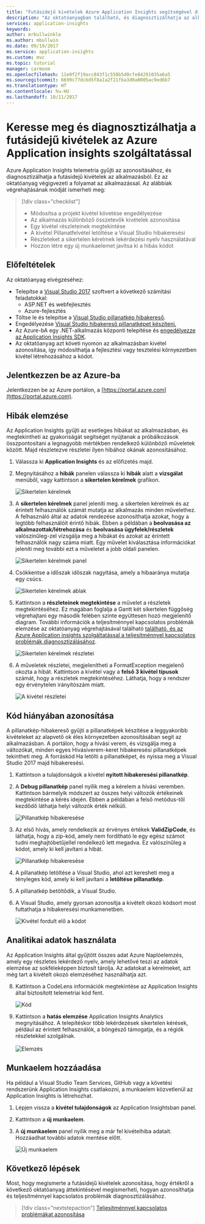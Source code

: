 ```yaml
---
title: "Futásidejű kivételek Azure Application Insights segítségével diagnosztizálhatja |} Microsoft Docs"
description: "Az oktatóanyagban található, és diagnosztizálhatja az alkalmazás használatával Azure Application Insights futásidejű kivételek."
services: application-insights
keywords: 
author: mrbullwinkle
ms.author: mbullwin
ms.date: 09/19/2017
ms.service: application-insights
ms.custom: mvc
ms.topic: tutorial
manager: carmonm
ms.openlocfilehash: 11e0f2f19acc843f1c558b5d0cfe84291035a6a5
ms.sourcegitcommit: 6699c77dcbd5f8a1a2f21fba3d0a0005ac9ed6b7
ms.translationtype: HT
ms.contentlocale: hu-HU
ms.lasthandoff: 10/11/2017
---
```

# <a name="find-and-diagnose-run-time-exceptions-with-azure-application-insights"></a>Keresse meg és diagnosztizálhatja a futásidejű kivételek az Azure Application insights szolgáltatással

Azure Application Insights telemetria gyűjti az azonosításához, és diagnosztizálhatja a futásidejű kivételek az alkalmazásból.  Ez az oktatóanyag végigvezeti a folyamat az alkalmazással.  Az alábbiak végrehajtásának módját ismerheti meg:

> [!div class="checklist"]
> * Módosítsa a projekt kivétel követése engedélyezése
> * Az alkalmazás különböző összetevők kivételek azonosítása
> * Egy kivétel részleteinek megtekintése
> * A kivétel Pillanatfelvétel letöltése a Visual Studio hibakeresési
> * Részleteket a sikertelen kérelmek lekérdezési nyelv használatával
> * Hozzon létre egy új munkaelemet javítsa ki a hibás kódot


## <a name="prerequisites"></a>Előfeltételek

Az oktatóanyag elvégzéséhez:

- Telepítse a [Visual Studio 2017](https://www.visualstudio.com/downloads/) szoftvert a következő számítási feladatokkal:
    - ASP.NET és webfejlesztés
    - Azure-fejlesztés
- Töltse le és telepítse a [Visual Studio pillanatkép hibakereső](http://aka.ms/snapshotdebugger).
- Engedélyezése [Visual Studio hibakereső pillanatképet készíteni.](https://docs.microsoft.com/en-us/azure/application-insights/app-insights-snapshot-debugger)
- Az Azure-bA egy .NET-alkalmazás központi telepítése és [engedélyezze az Application Insights SDK](app-insights-asp-net.md). 
- Az oktatóanyag azt követi nyomon az alkalmazásban kivétel azonosítása, így módosíthatja a fejlesztési vagy tesztelési környezetben kivétel létrehozásához a kódot. 

## <a name="log-in-to-azure"></a>Jelentkezzen be az Azure-ba
Jelentkezzen be az Azure portálon, a [https://portal.azure.com](https://portal.azure.com).


## <a name="analyze-failures"></a>Hibák elemzése
Az Application Insights gyűjti az esetleges hibákat az alkalmazásban, és megtekintheti az gyakoriságát segítséget nyújtanak a próbálkozások összpontosítani a legnagyobb mértékben rendelkező különböző műveletek között.  Majd részletezve részletei ilyen hibához okának azonosításához.   

1. Válassza ki **Application Insights** és az előfizetés majd.  
1. Megnyitásához a **hibák** panelen válassza ki **hibák** alatt a **vizsgálat** menüből, vagy kattintson a **sikertelen kérelmek** grafikon.

    ![Sikertelen kérelmek](media/app-insights-tutorial-runtime-exceptions/failed-requests.png)

2. A **sikertelen kérelmek** panel jeleníti meg. a sikertelen kérelmek és az érintett felhasználók számát mutatja az alkalmazás minden művelethez.  A felhasználó által az adatok rendezése azonosíthatja azokat, hogy a legtöbb felhasználóit érintő hibák.  Ebben a példában a **beolvasása az alkalmazottak/létrehozása** és **beolvasása ügyfelek/részletek** valószínűleg-zel vizsgálja meg a hibákat és azokat az érintett felhasználók nagy száma miatt.  Egy művelet kiválasztása információkat jeleníti meg további ezt a műveletet a jobb oldali panelen.

    ![Sikertelen kérelmek panel](media/app-insights-tutorial-runtime-exceptions/failed-requests-blade.png)

3. Csökkentse a időszak időszak nagyítása, amely a hibaaránya mutatja egy csúcs.

    ![Sikertelen kérelmek ablak](media/app-insights-tutorial-runtime-exceptions/failed-requests-window.png)

4. Kattintson a **részleteinek megtekintése** a művelet a részletek megtekintéséhez.  Ez magában foglalja a Gantt két sikertelen függőség végrehajtani egy második felében szinte együttesen hozó megjelenítő diagram.  További információk a teljesítménnyel kapcsolatos problémák elemzése az oktatóanyag végrehajtásával található [található, és az Azure Application insights szolgáltatással a teljesítménnyel kapcsolatos problémák diagnosztizálásához](app-insights-tutorial-performance.md).

    ![Sikertelen kérelmek részletei](media/app-insights-tutorial-runtime-exceptions/failed-requests-details.png)

5. A műveletek részletei, megjelenítheti a FormatException megjelenő okozta a hibát.  Kattintson a kivétel vagy a **felső 3 kivétel típusok** számát, hogy a részletek megtekintéséhez.  Láthatja, hogy a rendszer egy érvénytelen irányítószám miatt.

    ![A kivétel részletei](media/app-insights-tutorial-runtime-exceptions/failed-requests-exception.png)



## <a name="identify-failing-code"></a>Kód hiányában azonosítása
A pillanatkép-hibakereső gyűjti a pillanatképek készítése a leggyakoribb kivételeket az alapvető ok éles környezetben azonosításában segít az alkalmazásban.  A portálon, hogy a hívási verem, és vizsgálja meg a változókat, minden egyes Hívásiverem-keret hibakeresési pillanatképek tekintheti meg. A forráskód Ha letölti a pillanatképet, és nyissa meg a Visual Studio 2017 majd hibakeresési.

1. Kattintson a tulajdonságok a kivétel **nyitott hibakeresési pillanatkép**.
2. A **Debug pillanatkép** panel nyílik meg a kérelem a hívási veremben.  Kattintson bármelyik módszert az összes helyi változók értékeinek megtekintése a kérés idején.  Ebben a példában a felső metódus-től kezdődő láthatja helyi változók érték nélküli.

    ![Pillanatkép hibakeresése](media/app-insights-tutorial-runtime-exceptions/debug-snapshot-01.png)

4. Az első hívás, amely rendelkezik az érvényes értékek **ValidZipCode**, és láthatja, hogy a zip-kód, amely nem fordítható le egy egész számot tudni meghajtóbetűjellel rendelkező lett megadva.  Ez valószínűleg a kódot, amely ki kell javítani a hibát.

    ![Pillanatkép hibakeresése](media/app-insights-tutorial-runtime-exceptions/debug-snapshot-02.png)

5. A pillanatkép letöltése a Visual Studio, ahol azt keresheti meg a tényleges kód, amely ki kell javítani a **letöltése pillanatkép**.
6. A pillanatkép betöltődik, a Visual Studio.
7. A Visual Studio, amely gyorsan azonosítja a kivételt okozó kódsort most futtathatja a hibakeresési munkamenetben.

    ![Kivétel fordult elő a kódot](media/app-insights-tutorial-runtime-exceptions/exception-code.png)


## <a name="use-analytics-data"></a>Analitikai adatok használata
Az Application Insights által gyűjtött összes adat Azure Naplóelemzés, amely egy részletes lekérdező nyelv, amely lehetővé teszi az adatok elemzése az sokféleképpen biztosít tárolja.  Az adatokat a kérelmeket, azt még tart a kivételt okozó elemzéséhez használhatja azt. 

8. Kattintson a CodeLens információk megtekintése az Application Insights által biztosított telemetriai kód fent.

    ![Kód](media/app-insights-tutorial-runtime-exceptions/codelens.png)

9. Kattintson a **hatás elemzése** Application Insights Analytics megnyitásához.  A telepítéskor több lekérdezések sikertelen kérések, például az érintett felhasználók, a böngésző támogatja, és a régiók részletekkel szolgálnak.<br><br>![Elemzés](media/app-insights-tutorial-runtime-exceptions/analytics.png)<br>

## <a name="add-work-item"></a>Munkaelem hozzáadása
Ha például a Visual Studio Team Services, GitHub vagy a követési rendszerünk Application Insights csatlakozni, a munkaelem közvetlenül az Application Insights is létrehozhat.

1. Lépjen vissza a **kivétel tulajdonságok** az Application Insightsban panel.
2. Kattintson a **új munkaelem**.
3. A **új munkaelem** panel nyílik meg a már fel kivételhiba adatait.  Hozzáadhat további adatok mentése előtt.

    ![Új munkaelem](media/app-insights-tutorial-runtime-exceptions/new-work-item.png)

## <a name="next-steps"></a>Következő lépések
Most, hogy megismerte a futásidejű kivételek azonosítása, hogy értékről a következő oktatóanyag áttekintésével megismerheti, hogyan azonosíthatja és teljesítménnyel kapcsolatos problémák diagnosztizálásához.

> [!div class="nextstepaction"]
> [Teljesítménnyel kapcsolatos problémákat azonosítása](app-insights-tutorial-performance.md)